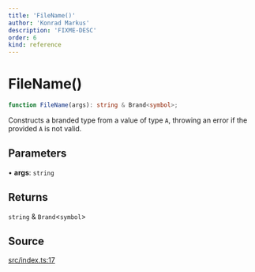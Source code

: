```yaml
---
title: 'FileName()'
author: 'Konrad Markus'
description: 'FIXME-DESC'
order: 6
kind: reference
---
```


# FileName()

```ts
function FileName(args): string & Brand<symbol>;
```

Constructs a branded type from a value of type `A`, throwing an error if
the provided `A` is not valid.

## Parameters

• **args**: `string`

## Returns

`string` & `Brand`\<`symbol`\>

## Source

[src/index.ts:17](https://github.com/konkerdotdev/tiny-filesystem-fp/blob/900743fd8cf49d9e7c3831c08b0b3c0dd3e06fb2/src/index.ts#L17)
